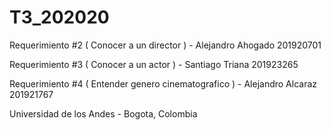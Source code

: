 # T3_202020

Requerimiento #2 ( Conocer a un director ) - Alejandro Ahogado 201920701

Requerimiento #3 ( Conocer a un actor ) - Santiago Triana 201923265

Requerimiento #4 ( Entender genero cinematografico ) - Alejandro Alcaraz 201921767

Universidad de los Andes - Bogota, Colombia